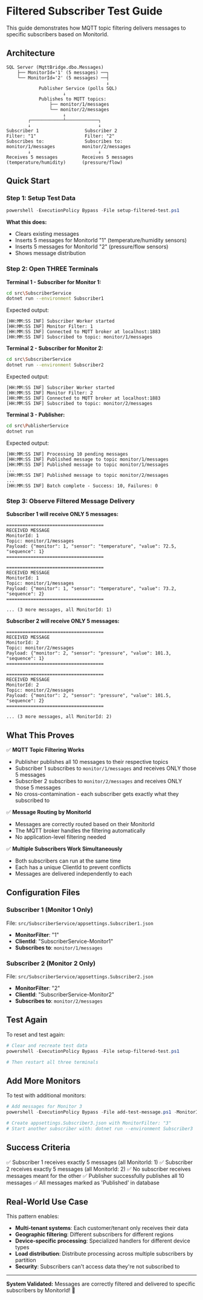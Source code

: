 # Filtered Subscriber Test Guide

This guide demonstrates how MQTT topic filtering delivers messages to specific subscribers based on MonitorId.

## Architecture

```
SQL Server (MqttBridge.dbo.Messages)
    ├── MonitorId='1' (5 messages) ──┐
    └── MonitorId='2' (5 messages) ──┤
                                     ↓
            Publisher Service (polls SQL)
                     ↓
            Publishes to MQTT topics:
                ├── monitor/1/messages
                └── monitor/2/messages
                     ↓
        ┌────────────┴────────────┐
        ↓                         ↓
Subscriber 1                 Subscriber 2
Filter: "1"                  Filter: "2"
Subscribes to:               Subscribes to:
monitor/1/messages          monitor/2/messages
        ↓                         ↓
Receives 5 messages         Receives 5 messages
(temperature/humidity)      (pressure/flow)
```

## Quick Start

### Step 1: Setup Test Data

```powershell
powershell -ExecutionPolicy Bypass -File setup-filtered-test.ps1
```

**What this does:**
- Clears existing messages
- Inserts 5 messages for MonitorId "1" (temperature/humidity sensors)
- Inserts 5 messages for MonitorId "2" (pressure/flow sensors)
- Shows message distribution

### Step 2: Open THREE Terminals

**Terminal 1 - Subscriber for Monitor 1:**
```bash
cd src\SubscriberService
dotnet run --environment Subscriber1
```

Expected output:
```
[HH:MM:SS INF] Subscriber Worker started
[HH:MM:SS INF] Monitor Filter: 1
[HH:MM:SS INF] Connected to MQTT broker at localhost:1883
[HH:MM:SS INF] Subscribed to topic: monitor/1/messages
```

**Terminal 2 - Subscriber for Monitor 2:**
```bash
cd src\SubscriberService
dotnet run --environment Subscriber2
```

Expected output:
```
[HH:MM:SS INF] Subscriber Worker started
[HH:MM:SS INF] Monitor Filter: 2
[HH:MM:SS INF] Connected to MQTT broker at localhost:1883
[HH:MM:SS INF] Subscribed to topic: monitor/2/messages
```

**Terminal 3 - Publisher:**
```bash
cd src\PublisherService
dotnet run
```

Expected output:
```
[HH:MM:SS INF] Processing 10 pending messages
[HH:MM:SS INF] Published message to topic monitor/1/messages
[HH:MM:SS INF] Published message to topic monitor/1/messages
...
[HH:MM:SS INF] Published message to topic monitor/2/messages
...
[HH:MM:SS INF] Batch complete - Success: 10, Failures: 0
```

### Step 3: Observe Filtered Message Delivery

**Subscriber 1 will receive ONLY 5 messages:**
```
====================================
RECEIVED MESSAGE
MonitorId: 1
Topic: monitor/1/messages
Payload: {"monitor": 1, "sensor": "temperature", "value": 72.5, "sequence": 1}
====================================

====================================
RECEIVED MESSAGE
MonitorId: 1
Topic: monitor/1/messages
Payload: {"monitor": 1, "sensor": "temperature", "value": 73.2, "sequence": 2}
====================================

... (3 more messages, all MonitorId: 1)
```

**Subscriber 2 will receive ONLY 5 messages:**
```
====================================
RECEIVED MESSAGE
MonitorId: 2
Topic: monitor/2/messages
Payload: {"monitor": 2, "sensor": "pressure", "value": 101.3, "sequence": 1}
====================================

====================================
RECEIVED MESSAGE
MonitorId: 2
Topic: monitor/2/messages
Payload: {"monitor": 2, "sensor": "pressure", "value": 101.5, "sequence": 2}
====================================

... (3 more messages, all MonitorId: 2)
```

## What This Proves

✅ **MQTT Topic Filtering Works**
- Publisher publishes all 10 messages to their respective topics
- Subscriber 1 subscribes to `monitor/1/messages` and receives ONLY those 5 messages
- Subscriber 2 subscribes to `monitor/2/messages` and receives ONLY those 5 messages
- No cross-contamination - each subscriber gets exactly what they subscribed to

✅ **Message Routing by MonitorId**
- Messages are correctly routed based on their MonitorId
- The MQTT broker handles the filtering automatically
- No application-level filtering needed

✅ **Multiple Subscribers Work Simultaneously**
- Both subscribers can run at the same time
- Each has a unique ClientId to prevent conflicts
- Messages are delivered independently to each

## Configuration Files

### Subscriber 1 (Monitor 1 Only)
File: `src/SubscriberService/appsettings.Subscriber1.json`
- **MonitorFilter**: "1"
- **ClientId**: "SubscriberService-Monitor1"
- **Subscribes to**: `monitor/1/messages`

### Subscriber 2 (Monitor 2 Only)
File: `src/SubscriberService/appsettings.Subscriber2.json`
- **MonitorFilter**: "2"
- **ClientId**: "SubscriberService-Monitor2"
- **Subscribes to**: `monitor/2/messages`

## Test Again

To reset and test again:

```powershell
# Clear and recreate test data
powershell -ExecutionPolicy Bypass -File setup-filtered-test.ps1

# Then restart all three terminals
```

## Add More Monitors

To test with additional monitors:

```powershell
# Add messages for Monitor 3
powershell -ExecutionPolicy Bypass -File add-test-message.ps1 -MonitorId "3" -Message '{"monitor": 3, "test": "data"}'

# Create appsettings.Subscriber3.json with MonitorFilter: "3"
# Start another subscriber with: dotnet run --environment Subscriber3
```

## Success Criteria

✅ Subscriber 1 receives exactly 5 messages (all MonitorId: 1)
✅ Subscriber 2 receives exactly 5 messages (all MonitorId: 2)
✅ No subscriber receives messages meant for the other
✅ Publisher successfully publishes all 10 messages
✅ All messages marked as 'Published' in database

## Real-World Use Case

This pattern enables:
- **Multi-tenant systems**: Each customer/tenant only receives their data
- **Geographic filtering**: Different subscribers for different regions
- **Device-specific processing**: Specialized handlers for different device types
- **Load distribution**: Distribute processing across multiple subscribers by partition
- **Security**: Subscribers can't access data they're not subscribed to

---

**System Validated:** Messages are correctly filtered and delivered to specific subscribers by MonitorId! 🎉
